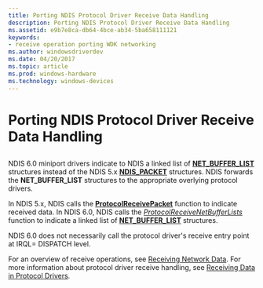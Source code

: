 ```yaml
---
title: Porting NDIS Protocol Driver Receive Data Handling
description: Porting NDIS Protocol Driver Receive Data Handling
ms.assetid: e9b7e8ca-db64-4bce-ab34-5ba658111121
keywords:
- receive operation porting WDK networking
ms.author: windowsdriverdev
ms.date: 04/20/2017
ms.topic: article
ms.prod: windows-hardware
ms.technology: windows-devices
---
```


# Porting NDIS Protocol Driver Receive Data Handling


## <a href="" id="ddk-porting-ndis-protocol-driver-receive-data-handling-nd"></a>


NDIS 6.0 miniport drivers indicate to NDIS a linked list of [**NET\_BUFFER\_LIST**](https://msdn.microsoft.com/library/windows/hardware/ff568388) structures instead of the NDIS 5.x [**NDIS\_PACKET**](https://msdn.microsoft.com/library/windows/hardware/ff557086) structures. NDIS forwards the **NET\_BUFFER\_LIST** structures to the appropriate overlying protocol drivers.

In NDIS 5.x, NDIS calls the [**ProtocolReceivePacket**](https://msdn.microsoft.com/library/windows/hardware/ff563251) function to indicate received data. In NDIS 6.0, NDIS calls the [*ProtocolReceiveNetBufferLists*](https://msdn.microsoft.com/library/windows/hardware/ff570267) function to indicate a linked list of [**NET\_BUFFER\_LIST**](https://msdn.microsoft.com/library/windows/hardware/ff568388) structures.

NDIS 6.0 does not necessarily call the protocol driver's receive entry point at IRQL= DISPATCH level.

For an overview of receive operations, see [Receiving Network Data](receiving-network-data.md). For more information about protocol driver receive handling, see [Receiving Data in Protocol Drivers](receiving-data-in-protocol-drivers.md).

 

 





